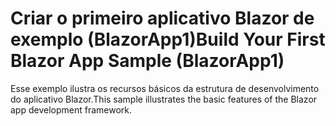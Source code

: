 # <a name="build-your-first-blazor-app-sample-blazorapp1"></a><span data-ttu-id="fa2f4-101">Criar o primeiro aplicativo Blazor de exemplo (BlazorApp1)</span><span class="sxs-lookup"><span data-stu-id="fa2f4-101">Build Your First Blazor App Sample (BlazorApp1)</span></span>

<span data-ttu-id="fa2f4-102">Esse exemplo ilustra os recursos básicos da estrutura de desenvolvimento do aplicativo Blazor.</span><span class="sxs-lookup"><span data-stu-id="fa2f4-102">This sample illustrates the basic features of the Blazor app development framework.</span></span>
